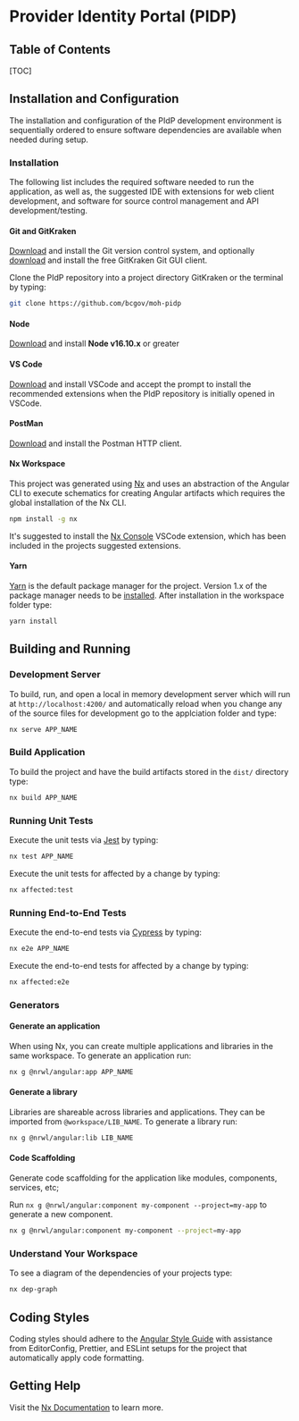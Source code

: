 # Provider Identity Portal (PIDP)

## Table of Contents

[TOC]

## Installation and Configuration

The installation and configuration of the PIdP development environment is sequentially ordered to ensure software dependencies are available when needed during setup.

### Installation

The following list includes the required software needed to run the application, as well as, the suggested IDE with extensions for web client development, and software for source control management and API development/testing.

#### Git and GitKraken

[Download](https://git-scm.com/downloads) and install the Git version control system, and optionally [download](https://www.gitkraken.com) and install the free GitKraken Git GUI client.

Clone the PIdP repository into a project directory GitKraken or the terminal by typing:

```bash
git clone https://github.com/bcgov/moh-pidp
```

#### Node

[Download](https://nodejs.org/en/) and install **Node v16.10.x** or greater

#### VS Code

[Download](https://code.visualstudio.com/) and install VSCode and accept the prompt to install the recommended extensions when the PIdP repository is initially opened in VSCode.

#### PostMan

[Download](https://www.getpostman.com/apps) and install the Postman HTTP client.

#### Nx Workspace

This project was generated using [Nx](https://nx.dev) and uses an abstraction of the Angular CLI to execute schematics for creating Angular artifacts which requires the global installation of the Nx CLI.

```bash
npm install -g nx
```

It's suggested to install the [Nx Console](https://marketplace.visualstudio.com/items?itemName=nrwl.angular-console) VSCode extension, which has been included in the projects suggested extensions.

#### Yarn

[Yarn](https://yarnpkg.com/) is the default package manager for the project. Version 1.x of the package manager needs to be [installed](https://classic.yarnpkg.com/lang/en/). After installation in the workspace folder type:

```bash
yarn install
```

## Building and Running

### Development Server

To build, run, and open a local in memory development server which will run at `http://localhost:4200/` and automatically reload when you change any of the source files for development go to the applciation folder and type:

```bash
nx serve APP_NAME
```

### Build Application

To build the project and have the build artifacts stored in the `dist/` directory type:

```bash
nx build APP_NAME
```

### Running Unit Tests

Execute the unit tests via [Jest](https://jestjs.io) by typing:

```bash
nx test APP_NAME
```

Execute the unit tests for affected by a change by typing:

```bash
nx affected:test
```

### Running End-to-End Tests

Execute the end-to-end tests via [Cypress](https://www.cypress.io) by typing:

```bash
nx e2e APP_NAME
```

Execute the end-to-end tests for affected by a change by typing:

```bash
nx affected:e2e
```

### Generators

#### Generate an application

When using Nx, you can create multiple applications and libraries in the same workspace. To generate an application run:

```bash
nx g @nrwl/angular:app APP_NAME
```

#### Generate a library

Libraries are shareable across libraries and applications. They can be imported from `@workspace/LIB_NAME`. To generate a library run:

```bash
nx g @nrwl/angular:lib LIB_NAME
```

#### Code Scaffolding

Generate code scaffolding for the application like modules, components, services, etc;

Run `nx g @nrwl/angular:component my-component --project=my-app` to generate a new component.

```bash
nx g @nrwl/angular:component my-component --project=my-app
```

### Understand Your Workspace

To see a diagram of the dependencies of your projects type:

```bash
nx dep-graph
```

## Coding Styles

Coding styles should adhere to the [Angular Style Guide](https://angular.io/docs/ts/latest/guide/style-guide.html) with assistance from EditorConfig, Prettier, and ESLint setups for the project that automatically apply code formatting.

## Getting Help

Visit the [Nx Documentation](https://nx.dev) to learn more.
